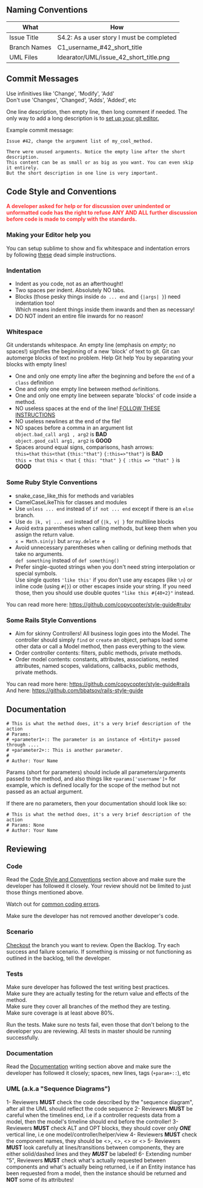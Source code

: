 ## Naming Conventions

<table>
<thead>
<tr><th>What</th><th>How</th></tr>
</thead>
<tbody>
<tr><td>Issue Title</td><td>S4.2: As a user story I must be completed</td></tr>
<tr><td>Branch Names</td><td>C1_username_#42_short_title</td>
<tr><td>UML Files</td><td>Idearator/UML/issue_42_short_title.png</td></tr>
</tbody>
</table>

## Commit Messages
Use infinitives like 'Change', 'Modify', 'Add'  
Don't use 'Changes', 'Changed', 'Adds', 'Added', etc

One line description, then empty line, then long comment if needed. The only way to add a long description is to [set up your git editor.](https://github.com/DevYah/coolsoft-13/wiki/Configuring-Your-Environment#git)

Example commit message:
```
Issue #42, change the argument list of my_cool_method.

There were unused arguments. Notice the empty line after the short description.
This content can be as small or as big as you want. You can even skip it entirely.
But the short description in one line is very important.
```
 
## Code Style and Conventions
<font color="#FF3636"><b>A developer asked for help or for discussion over unindented or unformatted code has the right to refuse ANY AND ALL further discussion before code is made to comply with the standards.</b></font>

### Making your Editor help you
You can setup sublime to show and fix whitespace and indentation errors by following [these](https://github.com/DevYah/coolsoft-13/wiki/Configuring-Your-Environment#configuring-sublime) dead simple instructions.

### Indentation
- Indent as you code, not as an afterthought!
- Two spaces per indent. Absolutely NO tabs.
- Blocks (those pesky things inside `do ... end` and `{|args| }`) need indentation too!  
    Which means indent things inside them inwards and then as necessary!
- DO NOT indent an entire file inwards for no reason!

### Whitespace
Git understands whitespace. An empty line (emphasis on *empty*; no spaces!) signifies the beginning of a new 'block' of text to git. Git can automerge blocks of text no problem. Help Git help You by separating your blocks with empty lines!

- One and only one empty line after the beginning and before the `end` of a `class` definition
- One and only one empty line between method `def`initions.
- One and only one empty line between separate 'blocks' of code inside a method.
- NO useless spaces at the end of the line! [FOLLOW THESE INSTRUCTIONS](https://github.com/DevYah/coolsoft-13/wiki/Configuring-Your-Environment#configuring-sublime)
- NO useless newlines at the end of the file!
- NO spaces before a comma in an argument list  
    `object.bad_call arg1 , arg2` is **BAD**  
    `object.good_call arg1, arg2` is **GOOD**
- Spaces around equal signs, comparisons, hash arrows:  
    `this=that` `this<that` `{this:"that"}` `{:this=>"that"}` is **BAD**  
    `this = that` `this < that` `{ this: "that" }` `{ :this => "that" }` is **GOOD**

### Some Ruby Style Conventions
- snake_case_like_this for methods and variables
- CamelCaseLikeThis for classes and modules
- Use `unless ... end` instead of `if not ... end` except if there is an `else` branch.
- Use `do |k, v| ... end` instead of `{|k, v| }` for multiline blocks
- Avoid extra parentheses when calling methods, but keep them when you assign the return value.  
    `x = Math.sin(y)` but `array.delete e`
- Avoid unnecessary parentheses when calling or defining methods that take no arguments.  
    `def something` instead of `def something()`
- Prefer single-quoted strings when you don't need string interpolation or special symbols.  
    Use single quotes `'like this'` if you don't use any escapes (like `\n`) or inline code (using `#{}`) or other escapes inside your string. If you need those, then you should use double quotes `"like this #{40+2}"` instead.

You can read more here: https://github.com/copycopter/style-guide#ruby

### Some Rails Style Conventions
- Aim for skinny Controllers!
    All business login goes into the Model. The controller should simply `find` or `create` an object, perhaps load some other data or call a Model method, then pass everything to the view.
- Order controller contents: filters, public methods, private methods.
- Order model contents: constants, attributes, associations, nested attributes, named scopes, validations, callbacks, public methods, private methods.

You can read more here: https://github.com/copycopter/style-guide#rails   
And here: https://github.com/bbatsov/rails-style-guide

## Documentation
```
# This is what the method does, it's a very brief description of the action
# Params:
# +parameter1+:: The parameter is an instance of +Entity+ passed through ....
# +parameter2+:: This is another parameter.
#
# Author: Your Name
```
Params (short for parameters) should include all parameters/arguments passed to the method, and also things like `+params['username']+` for example, which is defined locally for the scope of the method but not passed as an actual argument.

If there are no parameters, then your documentation should look like so:
```
# This is what the method does, it's a very brief description of the action
# Params: None
# Author: Your Name
```

## Reviewing
### Code
Read the [Code Style and Conventions](Conventions-and-Guidelines#code-style-and-conventions) section above and make sure the developer has followed it closely. Your review should not be limited to just those things mentioned above.

Watch out for [common coding errors](https://github.com/DevYah/coolsoft-13/wiki/Common-Coding-Errors).

Make sure the developer has not removed another developer's code.

### Scenario
[Checkout](Git-CheatSheet#pull-other-branches) the branch you want to review. Open the Backlog. Try each success and failure scenario. If something is missing or not functioning as outlined in the backlog, tell the developer.

### Tests
Make sure developer has followed the test writing best practices.  
Make sure they are actually testing for the return value and effects of the method.  
Make sure they cover all branches of the method they are testing.  
Make sure coverage is at least above 80%.  

Run the tests. Make sure no tests fail, even those that don't belong to the developer you are reviewing. All tests in master should be running successfully.

### Documentation
Read the [Documentation](Conventions-and-Guidelines#documentation) writing section above and make sure the developer has followed it closely; spaces, new lines, tags (`+param+::`), etc

### UML (a.k.a "Sequence Diagrams")
1- Reviewers **MUST** check the code described by the "sequence diagram", after all the UML should reflect the code sequence
2- Reviewers **MUST** be careful when the timelines end, i.e if a controller requests data from a model, then the model's timeline should end before the controller!
3- Reviewers **MUST** check ALT and OPT blocks, they should cover only **_ONE_** vertical line, i.e one model/controller/helper/view
4- Reviewers **MUST** check the component names, they should be <<view>>, <<helper>>, <<controller>> or <<model>>
5- Reviewers **MUST** look carefully at lines/transitions between components, they are either solid/dashed lines and they **_MUST_** be labeled!
6- Extending number "5", Reviewers **MUST** check what's actually requested between components and what's actually being returned, i.e if an Entity instance has been requested from a model, then the instance should be returned and **NOT** some of its attributes!